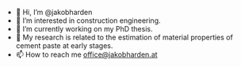 - 👋 Hi, I’m @jakobharden
- 👀 I’m interested in construction engineering.
- 🌱 I’m currently working on my PhD thesis.
- 💞️ My research is related to the estimation of material properties of cement paste at early stages.
- 📫 How to reach me office@jakobharden.at

<!---
jakobharden/jakobharden is a ✨ special ✨ repository because its `README.md` (this file) appears on your GitHub profile.
You can click the Preview link to take a look at your changes.
--->

